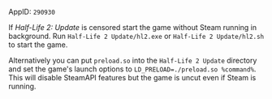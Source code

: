 AppID: `290930`

If _Half-Life 2: Update_ is censored start the game without Steam running in background.
Run `Half-Life 2 Update/hl2.exe` or `Half-Life 2 Update/hl2.sh` to start the game.

Alternatively you can put `preload.so` into the `Half-Life 2 Update` directory and set
the game's launch options to `LD_PRELOAD=./preload.so %command%`.
This will disable SteamAPI features but the game is uncut even if Steam is running.
